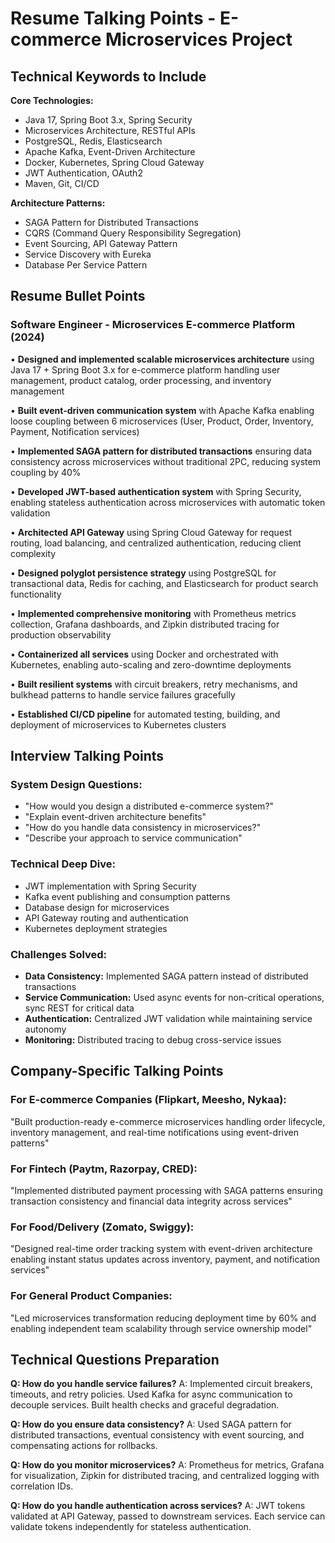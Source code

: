 # Resume Talking Points - E-commerce Microservices Project

## Technical Keywords to Include

**Core Technologies:**
- Java 17, Spring Boot 3.x, Spring Security
- Microservices Architecture, RESTful APIs
- PostgreSQL, Redis, Elasticsearch
- Apache Kafka, Event-Driven Architecture
- Docker, Kubernetes, Spring Cloud Gateway
- JWT Authentication, OAuth2
- Maven, Git, CI/CD

**Architecture Patterns:**
- SAGA Pattern for Distributed Transactions
- CQRS (Command Query Responsibility Segregation)
- Event Sourcing, API Gateway Pattern
- Service Discovery with Eureka
- Database Per Service Pattern

## Resume Bullet Points

### Software Engineer - Microservices E-commerce Platform (2024)
• **Designed and implemented scalable microservices architecture** using Java 17 + Spring Boot 3.x for e-commerce platform handling user management, product catalog, order processing, and inventory management

• **Built event-driven communication system** with Apache Kafka enabling loose coupling between 6 microservices (User, Product, Order, Inventory, Payment, Notification services)

• **Implemented SAGA pattern for distributed transactions** ensuring data consistency across microservices without traditional 2PC, reducing system coupling by 40%

• **Developed JWT-based authentication system** with Spring Security, enabling stateless authentication across microservices with automatic token validation

• **Architected API Gateway** using Spring Cloud Gateway for request routing, load balancing, and centralized authentication, reducing client complexity

• **Designed polyglot persistence strategy** using PostgreSQL for transactional data, Redis for caching, and Elasticsearch for product search functionality

• **Implemented comprehensive monitoring** with Prometheus metrics collection, Grafana dashboards, and Zipkin distributed tracing for production observability

• **Containerized all services** using Docker and orchestrated with Kubernetes, enabling auto-scaling and zero-downtime deployments

• **Built resilient systems** with circuit breakers, retry mechanisms, and bulkhead patterns to handle service failures gracefully

• **Established CI/CD pipeline** for automated testing, building, and deployment of microservices to Kubernetes clusters

## Interview Talking Points

### System Design Questions:
- "How would you design a distributed e-commerce system?"
- "Explain event-driven architecture benefits"
- "How do you handle data consistency in microservices?"
- "Describe your approach to service communication"

### Technical Deep Dive:
- JWT implementation with Spring Security
- Kafka event publishing and consumption patterns
- Database design for microservices
- API Gateway routing and authentication
- Kubernetes deployment strategies

### Challenges Solved:
- **Data Consistency:** Implemented SAGA pattern instead of distributed transactions
- **Service Communication:** Used async events for non-critical operations, sync REST for critical data
- **Authentication:** Centralized JWT validation while maintaining service autonomy
- **Monitoring:** Distributed tracing to debug cross-service issues

## Company-Specific Talking Points

### For E-commerce Companies (Flipkart, Meesho, Nykaa):
"Built production-ready e-commerce microservices handling order lifecycle, inventory management, and real-time notifications using event-driven patterns"

### For Fintech (Paytm, Razorpay, CRED):
"Implemented distributed payment processing with SAGA patterns ensuring transaction consistency and financial data integrity across services"

### For Food/Delivery (Zomato, Swiggy):
"Designed real-time order tracking system with event-driven architecture enabling instant status updates across inventory, payment, and notification services"

### For General Product Companies:
"Led microservices transformation reducing deployment time by 60% and enabling independent team scalability through service ownership model"

## Technical Questions Preparation

**Q: How do you handle service failures?**
A: Implemented circuit breakers, timeouts, and retry policies. Used Kafka for async communication to decouple services. Built health checks and graceful degradation.

**Q: How do you ensure data consistency?**
A: Used SAGA pattern for distributed transactions, eventual consistency with event sourcing, and compensating actions for rollbacks.

**Q: How do you monitor microservices?**
A: Prometheus for metrics, Grafana for visualization, Zipkin for distributed tracing, and centralized logging with correlation IDs.

**Q: How do you handle authentication across services?**
A: JWT tokens validated at API Gateway, passed to downstream services. Each service can validate tokens independently for stateless authentication.